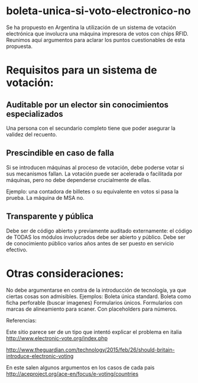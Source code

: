 # boleta-unica-si-voto-electronico-no

Se ha propuesto en Argentina la utilización de un sistema de votación electrónica que involucra una máquina impresora de votos con chips RFID. Reunimos aquí argumentos para aclarar los puntos cuestionables de esta propuesta.


# Requisitos para un sistema de votación:

## Auditable por un elector sin conocimientos especializados 

Una persona con el secundario completo tiene que poder asegurar la validez del recuento.


## Prescindible en caso de falla

Si se introducen máquinas al proceso de votación, debe poderse votar si sus mecanismos fallan. La votación puede ser acelerada o facilitada por máquinas, pero no debe dependerse crucialmente de ellas.

Ejemplo: una contadora de billetes o su equivalente en votos si pasa la prueba. La máquina de MSA no.


## Transparente y pública
Debe ser de código abierto y previamente auditado externamente: el código de TODAS los módulos involucrados debe ser abierto y público. Debe ser de conocimiento público varios años antes de ser puesto en servicio efectivo. 


# Otras consideraciones:

No debe argumentarse en contra de la introducción de tecnología, ya que ciertas cosas son admisibles.
Ejemplos:
Boleta única standard.
Boleta como ficha perforable (buscar imagenes)
Formularios únicos.
Formularios con marcas de alineamiento para scaner. Con placeholders para números. 


Referencias:

Este sitio parece ser de un tipo que intentó explicar el problema en italia
http://www.electronic-vote.org/index.php

http://www.theguardian.com/technology/2015/feb/26/should-britain-introduce-electronic-voting

En este salen algunos argumentos en los casos de cada pais
http://aceproject.org/ace-en/focus/e-voting/countries
